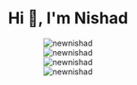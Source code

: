 <div align="center">
  <h1>Hi 👋, I'm Nishad</h1>  
  <img src="https://github-readme-stats.vercel.app/api?username=newnishad&show_icons=true&locale=en&theme=dark&hide_border=true&cache_seconds=1800&icon_color=00ffff&text_color=61dafb&title_color=00ffff" alt="newnishad" />
  <br>
  <img src="https://github-readme-streak-stats.herokuapp.com/?user=newnishad&theme=dark&hide_border=true" alt="newnishad" />
  <br>
  <img src="https://github-readme-stats.vercel.app/api/top-langs?username=newnishad&hide=css&layout=compact&theme=dark&hide_border=true&cache_seconds=1800" alt="newnishad" />
  <br>
  <img src="https://komarev.com/ghpvc/?username=newnishad&label=Profile%20views&color=0e75b6&style=flat-square" alt="newnishad" />
 
  <!--
  <h1>Public Projects</h1> 
  | Project           | URL                                    | Description                        |
  |:-----------------:|:--------------------------------------:|:----------------------------------:|
  | Socket.io Chat    | https://github.com/newnishad/socket.io | Simple Socket.IO chat project      |
  -->
</div>
